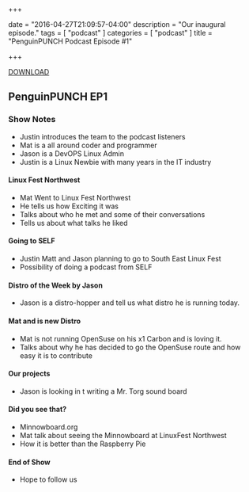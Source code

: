 +++

date = "2016-04-27T21:09:57-04:00"
description = "Our inaugural episode."
tags = [ "podcast" ]
categories = [ "podcast" ]
title = "PenguinPUNCH Podcast Episode #1"

+++

[DOWNLOAD](http://penguinpunch.com/podcasts/penguin-punch-ep1.mp3)

## PenguinPUNCH EP1

### Show Notes
 - Justin introduces the team to the podcast listeners
 - Mat is a all around coder and programmer
 - Jason is a DevOPS Linux Admin
 - Justin is a Linux Newbie with many years in the IT industry


#### Linux Fest Northwest
 - Mat Went to Linux Fest Northwest
 - He tells us how Exciting it was  
 - Talks about who he met and some of their conversations 
 - Tells us about what talks he liked
 
#### Going to SELF
 - Justin Matt and Jason planning to go to South East Linux Fest
 - Possibility of doing a podcast from SELF

#### Distro of the Week by Jason
 - Jason is a distro-hopper and tell us what distro he is running today. 
 
#### Mat and is new Distro 
 - Mat is not running OpenSuse on his x1 Carbon and is loving it. 
 - Talks about why he has decided to go the OpenSuse route and how easy it is to contribute

#### Our projects 
 - Jason is looking in t writing a Mr. Torg sound board
 
#### Did you see that? 
 - Minnowboard.org
 - Mat talk about seeing the Minnowboard at LinuxFest Northwest
 - How it is better than the Raspberry Pie

#### End of Show
 - Hope to follow us


